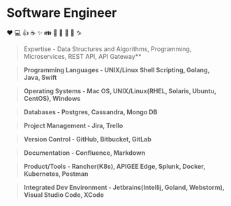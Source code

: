 # Software Engineer

:heart: :computer: :+1: :coffee: :sparkles: :family: :guitar: :microphone: :metal: :thinking: :capricorn:

>Expertise - Data Structures and Algorithms, Programming, Microservices, REST API, API Gateway**

> **Programming Languages - UNIX/Linux Shell Scripting, Golang, Java, Swift**

> **Operating Systems - Mac OS, UNIX/Linux(RHEL, Solaris, Ubuntu, CentOS), Windows**

> **Databases - Postgres, Cassandra, Mongo DB**

> **Project Management - Jira, Trello**

> **Version Control - GitHub, Bitbucket, GitLab**

> **Documentation - Confluence, Markdown**

> **Product/Tools - Rancher(K8s), APIGEE Edge, Splunk, Docker, Kubernetes, Postman**

> **Integrated Dev Environment - Jetbrains(Intellij, Goland, Webstorm), Visual Studio Code, XCode**


